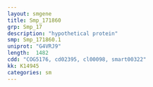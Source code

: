 ```yaml
---
layout: smgene
title: Smp_171860
grp: Smp_17
description: "hypothetical protein"
smp: Smp_171860.1
uniprot: "G4VRJ9"
length:  1482
cdd: "COG5176, cd02395, cl00098, smart00322"
kk: K14945
categories: sm
---
```

